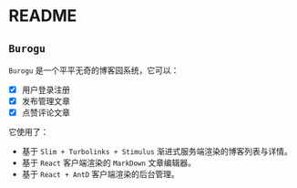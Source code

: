 # README

## `Burogu`

`Burogu` 是一个平平无奇的博客园系统，它可以：

- [x] 用户登录注册
- [x] 发布管理文章
- [x] 点赞评论文章

它使用了：

- 基于 `Slim + Turbolinks + Stimulus` 渐进式服务端渲染的博客列表与详情。
- 基于 `React` 客户端渲染的 `MarkDown` 文章编辑器。
- 基于 `React + AntD` 客户端渲染的后台管理。
